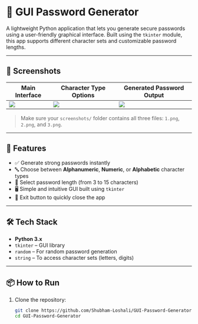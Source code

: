 # 🔐 GUI Password Generator

A lightweight Python application that lets you generate secure passwords using a user-friendly graphical interface. Built using the `tkinter` module, this app supports different character sets and customizable password lengths.

---

## 📸 Screenshots

| Main Interface | Character Type Options | Generated Password Output |
|----------------|------------------------|----------------------------|
| ![](screenshots/1.png) | ![](screenshots/2.png) | ![](screenshots/3.png) |

> Make sure your `screenshots/` folder contains all three files: `1.png`, `2.png`, and `3.png`.

---

## 🚀 Features

- ✅ Generate strong passwords instantly
- 🔤 Choose between **Alphanumeric**, **Numeric**, or **Alphabetic** character types
- 🔢 Select password length (from 3 to 15 characters)
- 🖥️ Simple and intuitive GUI built using `tkinter`
- 🛑 Exit button to quickly close the app

---

## 🛠 Tech Stack

- **Python 3.x**
- `tkinter` – GUI library
- `random` – For random password generation
- `string` – To access character sets (letters, digits)

---

## 📦 How to Run

1. Clone the repository:
   ```bash
   git clone https://github.com/Shubham-Loshali/GUI-Password-Generator.git
   cd GUI-Password-Generator

